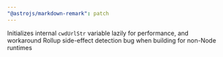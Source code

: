 ```yaml
---
"@astrojs/markdown-remark": patch
---
```


Initializes internal `cwdUrlStr` variable lazily for performance, and workaround Rollup side-effect detection bug when building for non-Node runtimes
